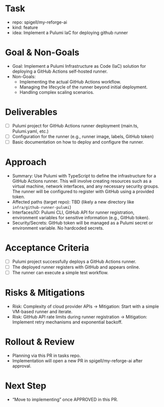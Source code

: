 # Task

- repo: spigell/my-reforge-ai
- kind: feature
- idea: Implement a Pulumi IaC for deploying github runner

# Goal & Non-Goals

- Goal: Implement a Pulumi Infrastructure as Code (IaC) solution for deploying a GitHub Actions self-hosted runner.
- Non-Goals:
    - Implementing the actual GitHub Actions workflow.
    - Managing the lifecycle of the runner beyond initial deployment.
    - Handling complex scaling scenarios.

# Deliverables

- [ ] Pulumi project for GitHub Actions runner deployment (main.ts, Pulumi.yaml, etc.)
- [ ] Configuration for the runner (e.g., runner image, labels, GitHub token)
- [ ] Basic documentation on how to deploy and configure the runner.

# Approach

- Summary: Use Pulumi with TypeScript to define the infrastructure for a GitHub Actions runner. This will involve creating resources such as a virtual machine, network interfaces, and any necessary security groups. The runner will be configured to register with GitHub using a provided token.
- Affected paths (target repo): TBD (likely a new directory like `infra/github-runner-pulumi`)
- Interfaces/IO: Pulumi CLI, GitHub API for runner registration, environment variables for sensitive information (e.g., GitHub token).
- Security/Secrets: GitHub token will be managed as a Pulumi secret or environment variable. No hardcoded secrets.

# Acceptance Criteria

- [ ] Pulumi project successfully deploys a GitHub Actions runner.
- [ ] The deployed runner registers with GitHub and appears online.
- [ ] The runner can execute a simple test workflow.

# Risks & Mitigations

- Risk: Complexity of cloud provider APIs → Mitigation: Start with a simple VM-based runner and iterate.
- Risk: GitHub API rate limits during runner registration → Mitigation: Implement retry mechanisms and exponential backoff.

# Rollout & Review

- Planning via this PR in tasks repo.
- Implementation will open a new PR in spigell/my-reforge-ai after approval.

# Next Step

- “Move to implementing” once APPROVED in this PR.
